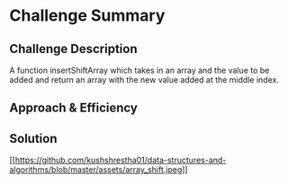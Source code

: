 # Challenge Summary
<!-- Short summary or background information -->

## Challenge Description
A function insertShiftArray which takes in an array and the value to be added and return an array with the new value added at the middle index.

## Approach & Efficiency
<!-- What approach did you take? Why? What is the Big O space/time for this approach? -->

## Solution
[[https://github.com/kushshrestha01/data-structures-and-algorithms/blob/master/assets/array_shift.jpeg]]
